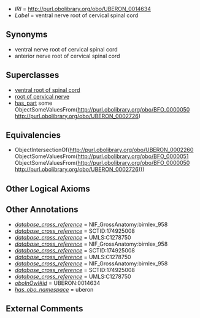  * *IRI* = http://purl.obolibrary.org/obo/UBERON_0014634
 * *Label* = ventral nerve root of cervical spinal cord

## Synonyms

 * ventral nerve root of cervical spinal cord
 * anterior nerve root of cervical spinal cord

## Superclasses

 * [ventral root of spinal cord](../../UBERON/60/UBERON_0002260.md)
 * [root of cervical nerve](../../UBERON/32/UBERON_0009632.md)
 * [has_part](../../BFO/51/BFO_0000051.md) some ObjectSomeValuesFrom(<http://purl.obolibrary.org/obo/BFO_0000050> <http://purl.obolibrary.org/obo/UBERON_0002726>)

## Equivalencies

 * ObjectIntersectionOf(<http://purl.obolibrary.org/obo/UBERON_0002260> ObjectSomeValuesFrom(<http://purl.obolibrary.org/obo/BFO_0000051> ObjectSomeValuesFrom(<http://purl.obolibrary.org/obo/BFO_0000050> <http://purl.obolibrary.org/obo/UBERON_0002726>)))

## Other Logical Axioms


## Other Annotations

 * *[database_cross_reference](../../ef/oboInOwl#hasDbXref.md)* = NIF_GrossAnatomy:birnlex_958
 * *[database_cross_reference](../../ef/oboInOwl#hasDbXref.md)* = SCTID:174925008
 * *[database_cross_reference](../../ef/oboInOwl#hasDbXref.md)* = UMLS:C1278750
 * *[database_cross_reference](../../ef/oboInOwl#hasDbXref.md)* = NIF_GrossAnatomy:birnlex_958
 * *[database_cross_reference](../../ef/oboInOwl#hasDbXref.md)* = SCTID:174925008
 * *[database_cross_reference](../../ef/oboInOwl#hasDbXref.md)* = UMLS:C1278750
 * *[database_cross_reference](../../ef/oboInOwl#hasDbXref.md)* = NIF_GrossAnatomy:birnlex_958
 * *[database_cross_reference](../../ef/oboInOwl#hasDbXref.md)* = SCTID:174925008
 * *[database_cross_reference](../../ef/oboInOwl#hasDbXref.md)* = UMLS:C1278750
 * *[oboInOwl#id](../../id/oboInOwl#id.md)* = UBERON:0014634
 * *[has_obo_namespace](../../ce/oboInOwl#hasOBONamespace.md)* = uberon

## External Comments

